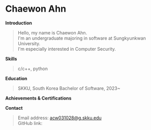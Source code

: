 # Chaewon Ahn

**Introduction** 
>Hello, my name is Chaewon Ahn.  \
>I'm an undergraduate majoring in software at Sungkyunkwan University. \
>I'm especially interested in Computer Security.

**Skills**
>c/c++, python

**Education**
>SKKU, South Korea
>Bachelor of Software, 2023~

**Achievements & Certifications**
>

**Contact**
>Email address: acw031028@g.skku.edu \
>GitHub link: 

